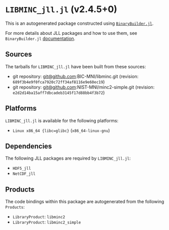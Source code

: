 # `LIBMINC_jll.jl` (v2.4.5+0)

This is an autogenerated package constructed using [`BinaryBuilder.jl`](https://github.com/JuliaPackaging/BinaryBuilder.jl).

For more details about JLL packages and how to use them, see `BinaryBuilder.jl` [documentation](https://juliapackaging.github.io/BinaryBuilder.jl/dev/jll/).

## Sources

The tarballs for `LIBMINC_jll.jl` have been built from these sources:

* git repository: git@github.com:BIC-MNI/libminc.git (revision: `689f3b4e9f0fca7920c72ff34af8116e9e60ec19`)
* git repository: git@github.com:NIST-MNI/minc2-simple.git (revision: `e2d2d14ba15aff7dbcadeb3145f17d88bb4f3b72`)

## Platforms

`LIBMINC_jll.jl` is available for the following platforms:

* `Linux x86_64 {libc=glibc}` (`x86_64-linux-gnu`)

## Dependencies

The following JLL packages are required by `LIBMINC_jll.jl`:

* `HDF5_jll`
* `NetCDF_jll`

## Products

The code bindings within this package are autogenerated from the following `Products`:

* `LibraryProduct`: `libminc2`
* `LibraryProduct`: `libminc2_simple`

